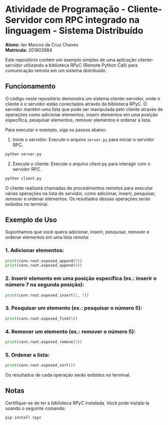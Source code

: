 # Atividade de Programação - Cliente-Servidor com RPC integrado na linguagem - Sistema Distribuído

**Aluno:** Ian Marcos da Cruz Chaves  
**Matrícula:** 201802684  

Este repositório contém um exemplo simples de uma aplicação cliente-servidor utilizando a biblioteca RPyC (Remote Python Call) para comunicação remota em um sistema distribuído.

## Funcionamento

O código neste repositório demonstra um sistema cliente-servidor, onde o cliente e o servidor estão conectados através da biblioteca RPyC. O servidor mantém uma lista que pode ser manipulada pelo cliente através de operações como adicionar elementos, inserir elementos em uma posição específica, pesquisar elementos, remover elementos e ordenar a lista.

Para executar o exemplo, siga os passos abaixo:

1. Inicie o servidor: Execute o arquivo `server.py` para iniciar o servidor RPC.

  ```bash
  python server.py
```
2. Execute o cliente: Execute o arquivo client.py para interagir com o servidor RPC.
  ```bash
  python client.py
```
O cliente realizará chamadas de procedimentos remotos para executar várias operações na lista do servidor, como adicionar, inserir, pesquisar, remover e ordenar elementos. Os resultados dessas operações serão exibidos no terminal.

## Exemplo de Uso
Suponhamos que você queira adicionar, inserir, pesquisar, remover e ordenar elementos em uma lista remota:
### 1. Adicionar elementos:
```python
print(conn.root.exposed_append(5))
print(conn.root.exposed_append(6))
```
### 2. Inserir elemento em uma posição específica (ex.: inserir o número 7 na segunda posição):
```python
print(conn.root.exposed_insert(1, 7))
```
### 3. Pesquisar um elemento (ex.: pesquisar o número 5):
```python
print(conn.root.exposed_find(5))
```

### 4. Remover um elemento (ex.: remover o número 5):

```python
print(conn.root.exposed_remove(5))
```

### 5. Ordenar a lista:

```python
print(conn.root.exposed_sort())
```

Os resultados de cada operação serão exibidos no terminal.

## Notas
Certifique-se de ter a biblioteca RPyC instalada. Você pode instalá-la usando o seguinte comando:
``` bash
pip install rpyc
```

